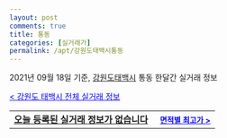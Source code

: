 ```yaml
---
layout: post
comments: true
title: 통동
categories: [실거래가]
permalink: /apt/강원도태백시통동
---
```


2021년 09월 18일 기준, <a href="/apt/강원도태백시">강원도태백시</a> 통동 한달간 실거래 정보

<a style="color: blue;" href="/apt/강원도태백시">< 강원도 태백시 전체 실거래 정보</a>
<!---- start ---->
<table>
  <tr>
    <td colspan="4" style="font-weight: bold;"><a href="/apt/강원도태백시통동{name_without_space}">오늘 등록된 실거래 정보가 없습니다</a> &nbsp;&nbsp;&nbsp; <a style="color: blue; font-size: smaller;" href="/apt/강원도태백시통동{name_without_space}">면적별 최고가 ></a></td>
  </tr>
    
</table>
<!---- end ---->
    